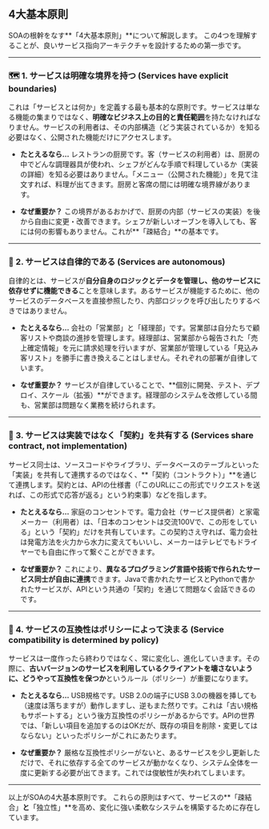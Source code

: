 ## 4大基本原則

SOAの根幹をなす**「4大基本原則」**について解説します。
この4つを理解することが、良いサービス指向アーキテクチャを設計するための第一歩です。

---

### 🗺️  1. サービスは明確な境界を持つ (Services have explicit boundaries)

これは「サービスとは何か」を定義する最も基本的な原則です。サービスは単なる機能の集まりではなく、**明確なビジネス上の目的と責任範囲**を持たなければなりません。サービスの利用者は、その内部構造（どう実装されているか）を知る必要はなく、公開された機能だけにアクセスします。

* **たとえるなら…**
    レストランの厨房です。客（サービスの利用者）は、厨房の中でどんな調理器具が使われ、シェフがどんな手順で料理しているか（実装の詳細）を知る必要はありません。「メニュー（公開された機能）」を見て注文すれば、料理が出てきます。厨房と客席の間には明確な境界線があります。

* **なぜ重要か？**
    この境界があるおかげで、厨房の内部（サービスの実装）を後から自由に変更・改善できます。シェフが新しいオーブンを導入しても、客には何の影響もありません。これが**「疎結合」**の基本です。

---

### 👑 2. サービスは自律的である (Services are autonomous)

自律的とは、サービスが**自分自身のロジックとデータを管理し、他のサービスに依存せずに機能できる**ことを意味します。あるサービスが機能するために、他のサービスのデータベースを直接参照したり、内部ロジックを呼び出したりするべきではありません。

* **たとえるなら…**
    会社の「営業部」と「経理部」です。営業部は自分たちで顧客リストや商談の進捗を管理します。経理部は、営業部から報告された「売上確定情報」を元に請求処理を行いますが、営業部が管理している「見込み客リスト」を勝手に書き換えることはしません。それぞれの部署が自律しています。

* **なぜ重要か？**
    サービスが自律していることで、**個別に開発、テスト、デプロイ、スケール（拡張）**ができます。経理部のシステムを改修している間も、営業部は問題なく業務を続けられます。

---

### 🤝 3. サービスは実装ではなく「契約」を共有する (Services share contract, not implementation)

サービス同士は、ソースコードやライブラリ、データベースのテーブルといった「実装」を共有して連携するのではなく、**「契約（コントラクト）」**を通じて連携します。契約とは、APIの仕様書（「このURLにこの形式でリクエストを送れば、この形式で応答が返る」という約束事）などを指します。

* **たとえるなら…**
    家庭のコンセントです。電力会社（サービス提供者）と家電メーカー（利用者）は、「日本のコンセントは交流100Vで、この形をしている」という「契約」だけを共有しています。この契約さえ守れば、電力会社は発電方法を火力から水力に変えてもいいし、メーカーはテレビでもドライヤーでも自由に作って繋ぐことができます。

* **なぜ重要か？**
    これにより、**異なるプログラミング言語や技術で作られたサービス同士が自由に連携**できます。Javaで書かれたサービスとPythonで書かれたサービスが、APIという共通の「契約」を通じて問題なく会話できるのです。

---

### 📜 4. サービスの互換性はポリシーによって決まる (Service compatibility is determined by policy)

サービスは一度作ったら終わりではなく、常に変化し、進化していきます。その際に、**古いバージョンのサービスを利用しているクライアントを壊さないように、どうやって互換性を保つか**というルール（ポリシー）が重要になります。

* **たとえるなら…**
    USB規格です。USB 2.0の端子にUSB 3.0の機器を挿しても（速度は落ちますが）動作しますし、逆もまた然りです。これは「古い規格もサポートする」という後方互換性のポリシーがあるからです。APIの世界では、「新しい項目を追加するのはOKだが、既存の項目を削除・変更してはならない」といったポリシーがこれにあたります。

* **なぜ重要か？**
    厳格な互換性ポリシーがないと、あるサービスを少し更新しただけで、それに依存する全てのサービスが動かなくなり、システム全体を一度に更新する必要が出てきます。これでは俊敏性が失われてしまいます。

---

以上がSOAの4大基本原則です。
これらの原則はすべて、サービスの**「疎結合」**と**「独立性」**を高め、変化に強い柔軟なシステムを構築するために存在しています。
